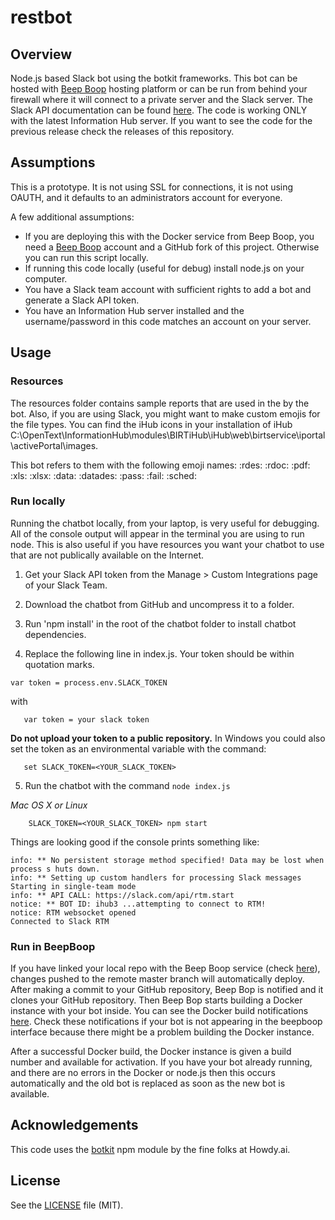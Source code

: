 # restbot

## Overview
Node.js based Slack bot using the botkit frameworks. This bot can be hosted with [Beep Boop](https://beepboophq.com/docs/article/overview) hosting platform or can be run from behind your firewall where it will connect to a private server and the Slack server. The Slack API documentation can be found [here](https://api.slack.com/). The code is working ONLY with the latest Information Hub server. If you want to see the code for the previous release check the releases of this repository.

## Assumptions
This is a prototype. It is not using SSL for connections, it is not using OAUTH, and it defaults to an administrators account for everyone.

A few additional assumptions:
* If you are deploying this with the Docker service from Beep Boop, you need a [Beep Boop](https://beepboophq.com) account and a GitHub fork of this project. Otherwise you can run this script locally.
* If running this code locally (useful for debug) install node.js on your computer.
* You have a Slack team account with sufficient rights to add a bot and generate a Slack API token.
* You have an Information Hub server installed and the username/password in this code matches an account on your server.

## Usage

### Resources
The resources folder contains sample reports that are used in the by the bot. Also, if you are using Slack, you might want to make custom emojis for the file types. You can find the iHub icons in your installation of iHub C:\OpenText\InformationHub\modules\BIRTiHub\iHub\web\birtservice\iportal\activePortal\images. 

This bot refers to them with the following emoji names:
:rdes:
:rdoc:
:pdf:
:xls:
:xlsx:
:data:
:datades:
:pass:
:fail:
:sched:

### Run locally
Running the chatbot locally, from your laptop, is very useful for debugging. All of the console output will appear in the terminal you are using to run node. This is also useful if you have resources you want your chatbot to use that are not publically available on the Internet.

1. Get your Slack API token from the Manage > Custom Integrations page of your Slack Team.

2. Download the chatbot from GitHub and uncompress it to a folder.

3. Run 'npm install' in the root of the chatbot folder to install chatbot dependencies.

4. Replace the following line in index.js. Your token should be within quotation marks.
 ```    
 var token = process.env.SLACK_TOKEN
 ```
 with

 ```   
    var token = your slack token
 ```

  **Do not upload your token to a public repository.** In Windows you could also set the token as an environmental variable with the command:

 ```
    set SLACK_TOKEN=<YOUR_SLACK_TOKEN>
 ```    
5. Run the chatbot with the command `node index.js`

 *Mac OS X or Linux*
```
	SLACK_TOKEN=<YOUR_SLACK_TOKEN> npm start
```    

Things are looking good if the console prints something like:

    info: ** No persistent storage method specified! Data may be lost when process s huts down.
    info: ** Setting up custom handlers for processing Slack messages
    Starting in single-team mode
    info: ** API CALL: https://slack.com/api/rtm.start
    notice: ** BOT ID: ihub3 ...attempting to connect to RTM!
    notice: RTM websocket opened
    Connected to Slack RTM

### Run in BeepBoop
If you have linked your local repo with the Beep Boop service (check [here](https://beepboophq.com/0_o/my-projects)), changes pushed to the remote master branch will automatically deploy. After making a commit to your GitHub repository, Beep Bop is notified and it clones your GitHub repository. Then Beep Bop starts building a Docker instance with your bot inside. You can see the Docker build notifications [here](https://beepboophq.slack.com/messages). Check these notifications if your bot is not appearing in the beepboop interface because there might be a problem building the Docker instance.

After a successful Docker build, the Docker instance is given a build number and available for activation. If you have your bot already running, and there are no errors in the Docker or node.js then this occurs automatically and the old bot is replaced as soon as the new bot is available.

## Acknowledgements

This code uses the [botkit](https://github.com/howdyai/botkit) npm module by the fine folks at Howdy.ai.

## License

See the [LICENSE](LICENSE.md) file (MIT).



